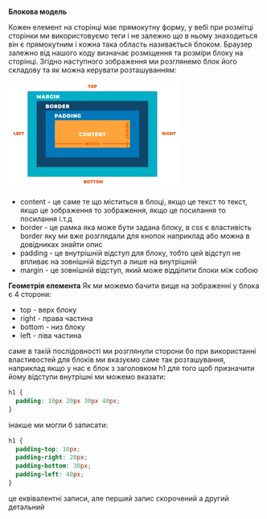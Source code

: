 **Блокова модель**

Кожен елемент на сторінці має прямокутну форму, у вебі при розмітці сторінки ми використовуємо теги і не залежно що в ньому знаходиться він є прямокутним і кожна така область називається блоком. Браузер залежно від нашого коду визначає розміщення та розміри блоку на сторінці.
Згідно наступного зображення ми розглянемо блок його складову та як можна керувати розташуванням:<br>

![block](https://github.com/demiusdelph-developer/genius-project/blob/modules/module-7/imgs/block.png)<br>

- content - це саме те що міститься в блоці, якщо це текст то текст, якщо це зображення то зображення, якщо це посилання то посилання і.т.д
- border - це рамка яка може бути задана блоку, в css є властивість border яку ми вже розглядали для кнопок наприклад або можна в довідниках знайти опис
- padding - це внутрішній відступ для блоку, тобто цей відступ не впливає на зовнішній відступ а лише на внутрішній
- margin - це зовнішній відступ, який може відділити блоки між собою

**Геометрія елемента**
Як ми можемо бачити вище на зображенні у блока є 4 сторони:

- top - верх блоку
- right - права частина
- bottom - низ блоку
- left - ліва частина

саме в такій послідовності ми розглянули сторони бо при використанні властивостей для блоків ми вказуємо саме так розташування, наприклад якщо у нас є блок з заголовком h1 для того щоб призначити йому відступи внутрішні ми можемо вказати:
```css
h1 {
  padding: 10px 20px 30px 40px;
}
```
інакше ми могли б записати:
```css
h1 {
  padding-top: 10px;
  padding-right: 20px;
  padding-bottom: 30px;
  padding-left: 40px;
}
```
це еквівалентні записи, але перший запис скорочений а другий детальний
